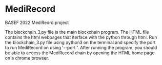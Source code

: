 # MediRecord
BASEF 2022 MediReord project

The blockchain_3.py file is the main blockchain program. The HTML file contains the html webpages that iterface with the python through html. 
Run the blockchain_3.py file using python3 on the terminal and specify the port to run MediRecord on using '--port <port number>'. After running the 
program, you should be able to access the MediRecord chain by opening the HTML home page on a chrome browser.
